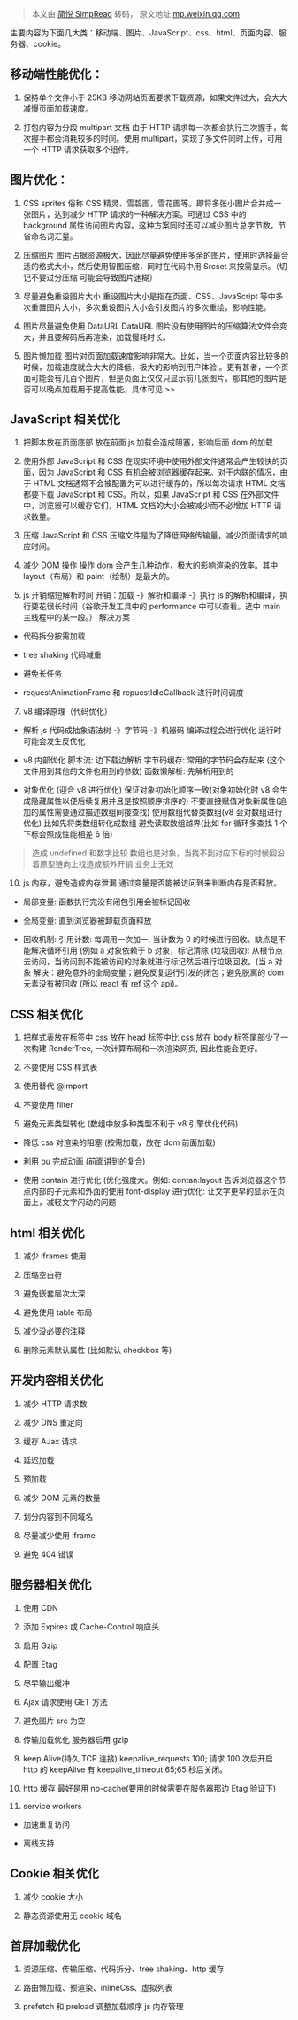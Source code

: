 > 本文由 [简悦 SimpRead](http://ksria.com/simpread/) 转码， 原文地址 [mp.weixin.qq.com](https://mp.weixin.qq.com/s/g2zdsV3Ti_v-yUBBL-JImQ)

主要内容为下面几大类：移动端、图片、JavaScript、css、html、页面内容、服务器、cookie。

移动端性能优化：
--------

1.  保持单个文件小于 25KB 移动网站页面要求下载资源，如果文件过大，会大大减慢页面加载速度。
    
2.  打包内容为分段 multipart 文档 由于 HTTP 请求每一次都会执行三次握手，每次握手都会消耗较多的时间。使用 multipart，实现了多文件同时上传，可用一个 HTTP 请求获取多个组件。
    

图片优化：
-----

1.  CSS sprites 俗称 CSS 精灵、雪碧图，雪花图等。即将多张小图片合并成一张图片，达到减少 HTTP 请求的一种解决方案。可通过 CSS 中的 background 属性访问图片内容。这种方案同时还可以减少图片总字节数，节省命名词汇量。
    
2.  压缩图片 图片占据资源极大，因此尽量避免使用多余的图片，使用时选择最合适的格式大小，然后使用智图压缩，同时在代码中用 Srcset 来按需显示。（切记不要过分压缩 可能会导致图片迷糊）
    
3.  尽量避免重设图片大小 重设图片大小是指在页面、CSS、JavaScript 等中多次重置图片大小，多次重设图片大小会引发图片的多次重绘，影响性能。
    
4.  图片尽量避免使用 DataURL DataURL 图片没有使用图片的压缩算法文件会变大，并且要解码后再渲染，加载慢耗时长。
    
5.  图片懒加载 图片对页面加载速度影响非常大。比如，当一个页面内容比较多的时候，加载速度就会大大的降低，极大的影响到用户体验 。更有甚者，一个页面可能会有几百个图片，但是页面上仅仅只显示前几张图片，那其他的图片是否可以晚点加载用于提高性能。具体可见 >>
    

JavaScript 相关优化
---------------

1.  把脚本放在页面底部 放在前面 js 加载会造成阻塞，影响后面 dom 的加载
    
2.  使用外部 JavaScript 和 CSS 在现实环境中使用外部文件通常会产生较快的页面，因为 JavaScript 和 CSS 有机会被浏览器缓存起来。对于内联的情况，由于 HTML 文档通常不会被配置为可以进行缓存的，所以每次请求 HTML 文档都要下载 JavaScript 和 CSS。所以，如果 JavaScript 和 CSS 在外部文件中，浏览器可以缓存它们，HTML 文档的大小会被减少而不必增加 HTTP 请求数量。
    
3.  压缩 JavaScript 和 CSS 压缩文件是为了降低网络传输量，减少页面请求的响应时间。
    
4.  减少 DOM 操作 操作 dom 会产生几种动作，极大的影响渲染的效率。其中 layout（布局）和 paint（绘制）是最大的。
    
5.  js 开销缩短解析时间 开销：加载 -》解析和编译 -》执行 js 的解析和编译，执行要花很长时间（谷歌开发工具中的 performance 中可以查看。选中 main 主线程中的某一段。） 解决方案：
    

*   代码拆分按需加载
    
*   tree shaking 代码减重
    
*   避免长任务
    
*   requestAnimationFrame 和 repuestIdleCallback 进行时间调度
    

7.  v8 编译原理（代码优化）
    

*   解析 js 代码成抽象语法树 -》字节码 -》机器码 编译过程会进行优化 运行时可能会发生反优化
    
*   v8 内部优化 脚本流: 边下载边解析 字节码缓存: 常用的字节码会存起来 (这个文件用到其他的文件也用到的参数) 函数懒解析: 先解析用到的
    
*   对象优化 (迎合 v8 进行优化) 保证对象初始化顺序一致(对象初始化时 v8 会生成隐藏属性以便后续复用并且是按照顺序排序的) 不要直接赋值对象新属性(追加的属性需要通过描述数组间接查找) 使用数组代替类数组(v8 会对数组进行优化) 比如先将类数组转化成数组 避免读取数组越界(比如 for 循环多查找 1 个下标会照成性能相差 6 倍)
    

> 造成 undefined 和数字比较 数组也是对象，当找不到对应下标的时候回沿着原型链向上找造成额外开销 业务上无效

10.  js 内存，避免造成内存泄漏 通过变量是否能被访问到来判断内存是否释放。
    

*   局部变量: 函数执行完没有闭包引用会被标记回收
    
*   全局变量: 直到浏览器被卸载页面释放
    
*   回收机制: 引用计数: 每调用一次加一, 当计数为 0 的时候进行回收。缺点是不能解决循环引用 (例如 a 对象依赖于 b 对象，标记清除 (垃圾回收): 从根节点去访问，当访问到不能被访问的对象就进行标记然后进行垃圾回收。(当 a 对象 解决：避免意外的全局变量；避免反复运行引发的闭包；避免脱离的 dom 元素没有被回收 (所以 react 有 ref 这个 api)。
    

CSS 相关优化
--------

1.  把样式表放在标签中 css 放在 head 标签中比 css 放在 body 标签尾部少了一次构建 RenderTree, 一次计算布局和一次渲染网页, 因此性能会更好。
    
2.  不要使用 CSS 样式表
    
3.  使用替代 @import
    
4.  不要使用 filter
    
5.  避免元素类型转化 (数组中放多种类型不利于 v8 引擎优化代码)
    

*   降低 css 对渲染的阻塞 (按需加载，放在 dom 前面加载)
    
*   利用 pu 完成动画 (前面讲到的复合)
    
*   使用 contain 进行优化 (优化强度大。例如: contan:layout 告诉浏览器这个节点内部的子元素和外面的使用 font-display 进行优化: 让文字更早的显示在页面上，减轻文字闪动的问题
    

html 相关优化
---------

1.  减少 iframes 使用
    
2.  压缩空白符
    
3.  避免嵌套层次太深
    
4.  避免使用 table 布局
    
5.  减少没必要的注释
    
6.  删除元素默认属性 (比如默认 checkbox 等)
    

开发内容相关优化
--------

1.  减少 HTTP 请求数
    
2.  减少 DNS 重定向
    
3.  缓存 AJax 请求
    
4.  延迟加载
    
5.  预加载
    
6.  减少 DOM 元素的数量
    
7.  划分内容到不同域名
    
8.  尽量减少使用 iframe
    
9.  避免 404 错误
    

服务器相关优化
-------

1.  使用 CDN
    
2.  添加 Expires 或 Cache-Control 响应头
    
3.  启用 Gzip
    
4.  配置 Etag
    
5.  尽早输出缓冲
    
6.  Ajax 请求使用 GET 方法
    
7.  避免图片 src 为空
    
8.  传输加载优化 服务器启用 gzip
    
9.  keep Alive(持久 TCP 连接) keepalive_requests 100; 请求 100 次后开启 http 的 keepAlive 有 keepalive_timeout 65;65 秒后关闭。
    
10.  http 缓存 最好是用 no-cache(要用的时候需要在服务器那边 Etag 验证下)
    
11.  service workers
    

*   加速重复访问
    
*   离线支持
    

Cookie 相关优化
-----------

1.  减少 cookie 大小
    
2.  静态资源使用无 cookie 域名
    

首屏加载优化
------

1.  资源压缩、传输压缩、代码拆分、tree shaking、http 缓存
    
2.  路由懒加载、预渲染、inlineCss、虚拟列表
    
3.  prefetch 和 preload 调整加载顺序 js 内存管理